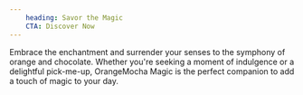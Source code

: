 ```yaml
---
    heading: Savor the Magic
    CTA: Discover Now
---
```


Embrace the enchantment and surrender your senses to the symphony of orange and chocolate. Whether you're seeking a moment of indulgence or a delightful pick-me-up, OrangeMocha Magic is the perfect companion to add a touch of magic to your day.
